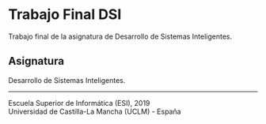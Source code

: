 # Trabajo Final DSI
Trabajo final de la asignatura de Desarrollo de Sistemas Inteligentes.

## Asignatura
Desarrollo de Sistemas Inteligentes.

-----------------------------------------------------------
Escuela Superior de Informática (ESI), 2019<br>
Universidad de Castilla-La Mancha (UCLM) - España
